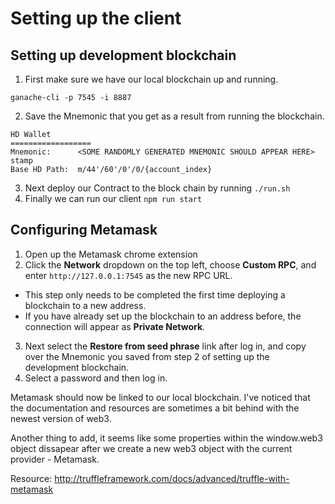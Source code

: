 # Setting up the client

## Setting up development blockchain
1. First make sure we have our local blockchain up and running.
```
ganache-cli -p 7545 -i 8887
```
2. Save the Mnemonic that you get as a result from running the blockchain.
```
HD Wallet
==================
Mnemonic:      <SOME RANDOMLY GENERATED MNEMONIC SHOULD APPEAR HERE>
stamp
Base HD Path:  m/44'/60'/0'/0/{account_index}
```
3. Next deploy our Contract to the block chain by running `./run.sh`
4. Finally we can run our client `npm run start`

## Configuring Metamask
1. Open up the Metamask chrome extension
2. Click the **Network** dropdown on the top left, choose **Custom RPC**, and enter `http://127.0.0.1:7545` as the new RPC URL.
* This step only needs to be completed the first time deploying a blockchain to a new address.
* If you have already set up the blockchain to an address before, the connection will appear as **Private Network**.
3. Next select the **Restore from seed phrase** link after log in, and copy over the Mnemonic you saved from step 2 of setting up the development blockchain.
4. Select a password and then log in.

Metamask should now be linked to our local blockchain. I've noticed that the documentation and resources are sometimes a bit behind with the newest version of web3.

Another thing to add, it seems like some properties within the window.web3 object dissapear after we create a new web3 object with the current provider - Metamask.

Resource:
http://truffleframework.com/docs/advanced/truffle-with-metamask
